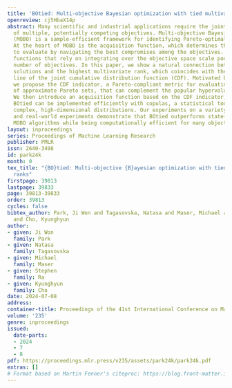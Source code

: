```yaml
---
title: 'BOtied: Multi-objective Bayesian optimization with tied multivariate ranks'
openreview: cj5HbaX14p
abstract: Many scientific and industrial applications require the joint optimization
  of multiple, potentially competing objectives. Multi-objective Bayesian optimization
  (MOBO) is a sample-efficient framework for identifying Pareto-optimal solutions.
  At the heart of MOBO is the acquisition function, which determines the next candidate
  to evaluate by navigating the best compromises among the objectives. Acquisition
  functions that rely on integrating over the objective space scale poorly to a large
  number of objectives. In this paper, we show a natural connection between the non-dominated
  solutions and the highest multivariate rank, which coincides with the extreme level
  line of the joint cumulative distribution function (CDF). Motivated by this link,
  we propose the CDF indicator, a Pareto-compliant metric for evaluating the quality
  of approximate Pareto sets, that can complement the popular hypervolume indicator.
  We then introduce an acquisition function based on the CDF indicator, called BOtied.
  BOtied can be implemented efficiently with copulas, a statistical tool for modeling
  complex, high-dimensional distributions. Our experiments on a variety of synthetic
  and real-world experiments demonstrate that BOtied outperforms state-of-the-art
  MOBO algorithms while being computationally efficient for many objectives.
layout: inproceedings
series: Proceedings of Machine Learning Research
publisher: PMLR
issn: 2640-3498
id: park24k
month: 0
tex_title: "{BO}tied: Multi-objective {B}ayesian optimization with tied multivariate
  ranks"
firstpage: 39813
lastpage: 39833
page: 39813-39833
order: 39813
cycles: false
bibtex_author: Park, Ji Won and Tagasovska, Natasa and Maser, Michael and Ra, Stephen
  and Cho, Kyunghyun
author:
- given: Ji Won
  family: Park
- given: Natasa
  family: Tagasovska
- given: Michael
  family: Maser
- given: Stephen
  family: Ra
- given: Kyunghyun
  family: Cho
date: 2024-07-08
address:
container-title: Proceedings of the 41st International Conference on Machine Learning
volume: '235'
genre: inproceedings
issued:
  date-parts:
  - 2024
  - 7
  - 8
pdf: https://proceedings.mlr.press/v235/assets/park24k/park24k.pdf
extras: []
# Format based on Martin Fenner's citeproc: https://blog.front-matter.io/posts/citeproc-yaml-for-bibliographies/
---
```

